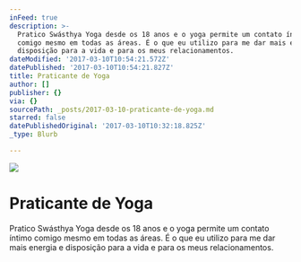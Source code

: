 ```yaml
---
inFeed: true
description: >-
  Pratico Swásthya Yoga desde os 18 anos e o yoga permite um contato íntimo
  comigo mesmo em todas as áreas. É o que eu utilizo para me dar mais energia e
  disposição para a vida e para os meus relacionamentos.
dateModified: '2017-03-10T10:54:21.572Z'
datePublished: '2017-03-10T10:54:21.827Z'
title: Praticante de Yoga
author: []
publisher: {}
via: {}
sourcePath: _posts/2017-03-10-praticante-de-yoga.md
starred: false
datePublishedOriginal: '2017-03-10T10:32:18.825Z'
_type: Blurb

---
```

![](https://the-grid-user-content.s3-us-west-2.amazonaws.com/da02aec0-785a-4619-bb2f-4307f628140c.png)

# Praticante de Yoga

Pratico Swásthya Yoga desde os 18 anos e o yoga permite um contato íntimo comigo mesmo em todas as áreas. É o que eu utilizo para me dar mais energia e disposição para a vida e para os meus relacionamentos.